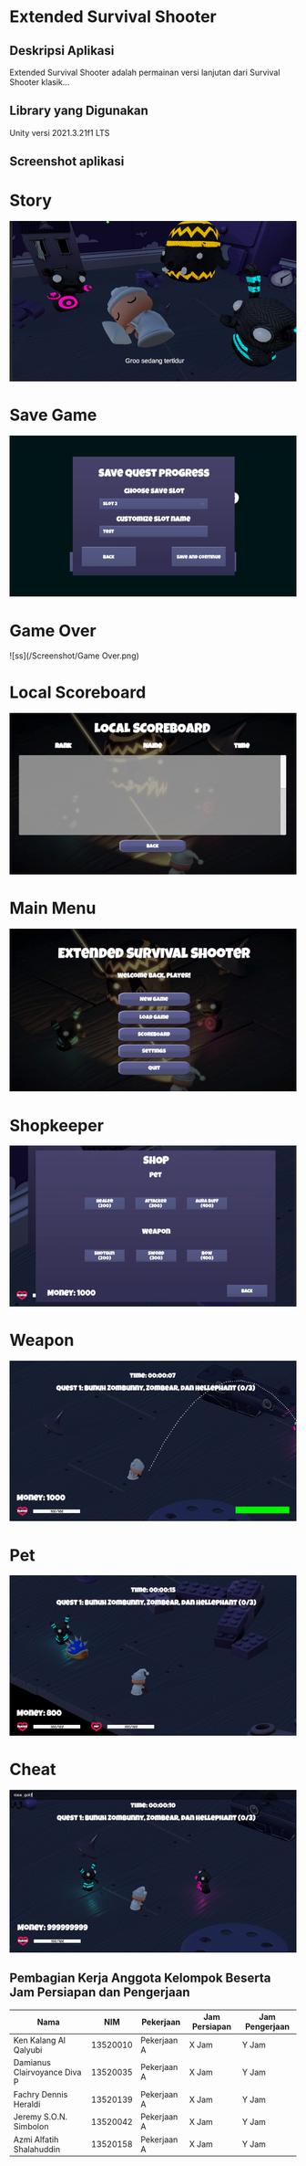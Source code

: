 # Extended Survival Shooter

## Deskripsi Aplikasi

Extended Survival Shooter adalah permainan versi lanjutan dari Survival Shooter klasik...

## Library yang Digunakan

Unity versi 2021.3.21f1 LTS

## Screenshot aplikasi

# Story
![ss](/Screenshot/Story.png)

# Save Game
![ss](/Screenshot/Save.png)

# Game Over
![ss](/Screenshot/Game Over.png)

# Local Scoreboard
![ss](/Screenshot/ScoreBoard.png)

# Main Menu
![ss](/Screenshot/Menu.png)

# Shopkeeper
![ss](/Screenshot/Shop.png)

# Weapon
![ss](/Screenshot/Weapon.png)

# Pet
![ss](/Screenshot/Pet.png)

# Cheat
![ss](/Screenshot/Cheat.png)

## Pembagian Kerja Anggota Kelompok Beserta Jam Persiapan dan Pengerjaan

| Nama                         | NIM      | Pekerjaan   | Jam Persiapan | Jam Pengerjaan |
| ---------------------------- | -------- | ----------- | ------------- | -------------- |
| Ken Kalang Al Qalyubi        | 13520010 | Pekerjaan A | X Jam         | Y Jam          |
| Damianus Clairvoyance Diva P | 13520035 | Pekerjaan A | X Jam         | Y Jam          |
| Fachry Dennis Heraldi        | 13520139 | Pekerjaan A | X Jam         | Y Jam          |
| Jeremy S.O.N. Simbolon       | 13520042 | Pekerjaan A | X Jam         | Y Jam          |
| Azmi Alfatih Shalahuddin     | 13520158 | Pekerjaan A | X Jam         | Y Jam          |
